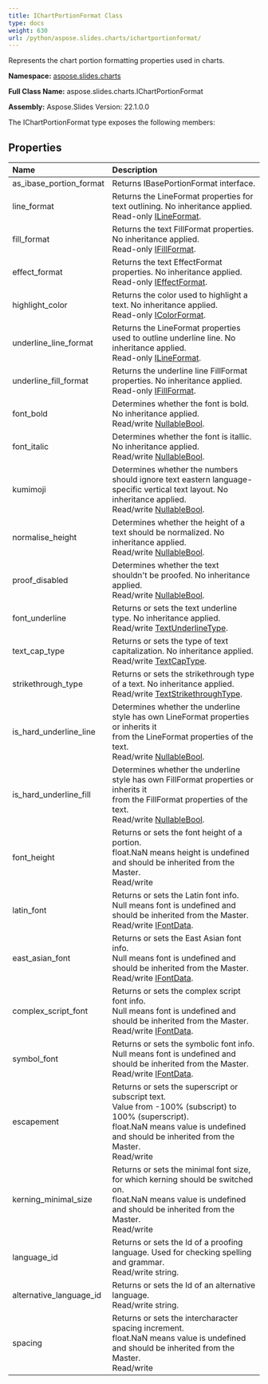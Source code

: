 ```yaml
---
title: IChartPortionFormat Class
type: docs
weight: 630
url: /python/aspose.slides.charts/ichartportionformat/
---
```


Represents the chart portion formatting properties used in charts.

**Namespace:** [aspose.slides.charts](/python/aspose.slides.charts/)

**Full Class Name:** aspose.slides.charts.IChartPortionFormat

**Assembly:**  Aspose.Slides Version: 22.1.0.0

The IChartPortionFormat type exposes the following members:
## **Properties**
|**Name**|**Description**|
| :- | :- |
|as_ibase_portion_format|Returns IBasePortionFormat interface.|
|line_format|Returns the LineFormat properties for text outlining. No inheritance applied.<br/>            Read-only [ILineFormat](/python/aspose.slides/ilineformat/).|
|fill_format|Returns the text FillFormat properties. No inheritance applied.<br/>            Read-only [IFillFormat](/python/aspose.slides/ifillformat/).|
|effect_format|Returns the text EffectFormat properties. No inheritance applied.<br/>            Read-only [IEffectFormat](/python/aspose.slides/ieffectformat/).|
|highlight_color|Returns the color used to highlight a text. No inheritance applied.<br/>            Read-only [IColorFormat](/python/aspose.slides/icolorformat/).|
|underline_line_format|Returns the LineFormat properties used to outline underline line. No inheritance applied.<br/>            Read-only [ILineFormat](/python/aspose.slides/ilineformat/).|
|underline_fill_format|Returns the underline line FillFormat properties. No inheritance applied.<br/>            Read-only [IFillFormat](/python/aspose.slides/ifillformat/).|
|font_bold|Determines whether the font is bold. No inheritance applied.<br/>            Read/write [NullableBool](/python/aspose.slides/nullablebool/).|
|font_italic|Determines whether the font is itallic. No inheritance applied.<br/>            Read/write [NullableBool](/python/aspose.slides/nullablebool/).|
|kumimoji|Determines whether the numbers should ignore text eastern language-specific vertical text layout. No inheritance applied.<br/>            Read/write [NullableBool](/python/aspose.slides/nullablebool/).|
|normalise_height|Determines whether the height of a text should be normalized. No inheritance applied.<br/>            Read/write [NullableBool](/python/aspose.slides/nullablebool/).|
|proof_disabled|Determines whether the text shouldn't be proofed. No inheritance applied.<br/>            Read/write [NullableBool](/python/aspose.slides/nullablebool/).|
|font_underline|Returns or sets the text underline type. No inheritance applied.<br/>            Read/write [TextUnderlineType](/python/aspose.slides/textunderlinetype/).|
|text_cap_type|Returns or sets the type of text capitalization. No inheritance applied.<br/>            Read/write [TextCapType](/python/aspose.slides/textcaptype/).|
|strikethrough_type|Returns or sets the strikethrough type of a text. No inheritance applied.<br/>            Read/write [TextStrikethroughType](/python/aspose.slides/textstrikethroughtype/).|
|is_hard_underline_line|Determines whether the underline style has own LineFormat properties or inherits it<br/>            from the LineFormat properties of the text.<br/>            Read/write [NullableBool](/python/aspose.slides/nullablebool/).|
|is_hard_underline_fill|Determines whether the underline style has own FillFormat properties or inherits it<br/>            from the FillFormat properties of the text.<br/>            Read/write [NullableBool](/python/aspose.slides/nullablebool/).|
|font_height|Returns or sets the font height of a portion.<br/>            float.NaN means height is undefined and should be inherited from the Master.<br/>            Read/write|
|latin_font|Returns or sets the Latin font info.<br/>            Null means font is undefined and should be inherited from the Master.<br/>            Read/write [IFontData](/python/aspose.slides/ifontdata/).|
|east_asian_font|Returns or sets the East Asian font info.<br/>            Null means font is undefined and should be inherited from the Master.<br/>            Read/write [IFontData](/python/aspose.slides/ifontdata/).|
|complex_script_font|Returns or sets the complex script font info.<br/>            Null means font is undefined and should be inherited from the Master.<br/>            Read/write [IFontData](/python/aspose.slides/ifontdata/).|
|symbol_font|Returns or sets the symbolic font info.<br/>            Null means font is undefined and should be inherited from the Master.<br/>            Read/write [IFontData](/python/aspose.slides/ifontdata/).|
|escapement|Returns or sets the superscript or subscript text.<br/>            Value from -100% (subscript) to 100% (superscript).<br/>            float.NaN means value is undefined and should be inherited from the Master.<br/>            Read/write|
|kerning_minimal_size|Returns or sets the minimal font size, for which kerning should be switched on.<br/>            float.NaN means value is undefined and should be inherited from the Master.<br/>            Read/write|
|language_id|Returns or sets the Id of a proofing language. Used for checking spelling and grammar.<br/>            Read/write string.|
|alternative_language_id|Returns or sets the Id of an alternative language.<br/>            Read/write string.|
|spacing|Returns or sets the intercharacter spacing increment.<br/>            float.NaN means value is undefined and should be inherited from the Master.<br/>            Read/write|
